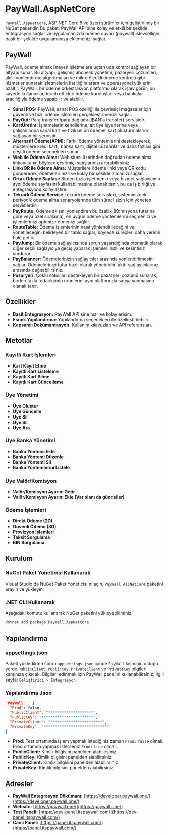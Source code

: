 # PayWall.AspNetCore

`PayWall.AspNetCore`, ASP.NET Core 5 ve üzeri sürümler için geliştirilmiş bir NuGet paketidir. Bu paket, PayWall API'sine kolay ve etkili bir şekilde entegrasyon sağlar ve uygulamanızda ödeme duvarı (paywall) işlevselliğini basit bir şekilde uygulamanıza eklemenizi sağlar.

## PayWall

PayWall, ödeme almak isteyen işletmelere uçtan uca kontrol sağlayan bir altyapı sunar. Bu altyapı, gelişmiş abonelik yönetimi, pazaryeri çözümleri, akıllı yönlendirme algoritmaları ve mikro ölçekli ödeme kontrolü gibi hizmetler sunarak işletmelerin karlılığını artırır ve operasyonel yüklerini azaltır. PayWall, bir ödeme orkestrasyon platformu olarak işlev görür; bu sayede kullanıcılar, tercih ettikleri ödeme kuruluşları veya bankalar aracılığıyla ödeme yapabilir ve alabilir.

- **Sanal POS:** PayWall, sanal POS özelliği ile çevrimiçi mağazalar için güvenli ve hızlı ödeme işlemleri gerçekleştirmenizi sağlar.
- **PayOut:** Para transferi/para dağıtımı (IBAN'a transfer) servisidir.
- **KartÜretim:** İşletmelerin kendilerine, alt üye işyerlerine veya çalışanlarına sanal kart ve fiziksel ön ödemeli kart oluşturmalarını sağlayan bir servistir.
- **Alternatif Ödeme(APM):** Farklı ödeme yöntemlerini destekleyerek, müşterilere kredi kartı, banka kartı, dijital cüzdanlar ve daha fazlası gibi çeşitli ödeme seçenekleri sunar.
- **Web ile Ödeme Alma:** Web sitesi üzerinden doğrudan ödeme alma imkanı tanır, böylece çevrimiçi satışlarınızı artırabilirsiniz.
- **Link/QR ile Ödeme Alma:** Müşterilere ödeme linki veya QR kodu göndererek, ödemeleri hızlı ve kolay bir şekilde almanızı sağlar.
- **Ortak Ödeme Sayfası:** Birden fazla işletmenin veya hizmet sağlayıcının aynı ödeme sayfasını kullanabilmesine olanak tanır, bu da iş birliği ve entegrasyonu kolaylaştırır.
- **Tekrarlı Ödeme Servisi:** Tekrarlı ödeme servisleri, sisteminizdeki periyodik ödeme alma senaryolarında tüm süreci sizin için yöneten servislerdir.
- **PayRoute:** Ödeme akışını yönlendiren bu özellik (Komisyona tutarına göre veya özel sıralama), en uygun ödeme yöntemlerini seçmenizi ve işlemlerinizi optimize etmenizi sağlar.
- **RouteTable:** Ödeme işlemlerinin nasıl yönlendirileceğini ve yönetileceğini belirleyen bir tablo sağlar, böylece süreçleri daha verimli hale getirir.
- **PayJump:** Bir ödeme sağlayıcısında sorun yaşandığında otomatik olarak diğer seçili sağlayıcıya geçiş yaparak işlemleri hızlı ve kesintisiz sürdürür.
- **PayBalancer:** Ödemelerinizin sağlayıcılar arasında yönlendirilmesini sağlar. Ödemelerinizi tutar bazlı olarak yönetebilir, aktif sağlayıcılarınız arasında dağıtabilirsiniz.
- **Pazaryeri:** Çoklu satıcıları destekleyen bir pazaryeri çözümü sunarak, birden fazla tedarikçinin ürünlerini aynı platformda satışa sunmasına olanak tanır.


## Özellikler

- **Basit Entegrasyon:** PayWall API'sine hızlı ve kolay erişim.
- **Esnek Yapılandırma:** Yapılandırma seçenekleri ile özelleştirilebilir.
- **Kapsamlı Dokümantasyon:** Kullanım kılavuzları ve API referansları.

## Metotlar

### Kayıtlı Kart İşlemleri

- **Kart Kayıt Etme**
- **Kayıtlı Kart Listeleme**
- **Kayıtlı Kart Silme**
- **Kayıtlı Kart Güncelleme**

### Üye Yönetimi

- **Üye Oluştur**
- **Üye Güncelle**
- **Üye Sil**
- **Üye Sil**
- **Üye Ara**

### Üye Banka Yönetimi

- **Banka Yöntemi Ekle**
- **Banka Yöntemi Düzenle**
- **Banka Yöntemi Sil**
- **Banka Yöntemlerini Listele**

### Üye Valör/Komisyon

- **Valör/Komisyon Ayarını Getir**
- **Valör/Komisyon Ayarını Ekle (Var olanı da günceller)**

### Ödeme İşlemleri

- **Direkt Ödeme (2D)** 
- **Güvenli Ödeme (3D)** 
- **Provizyon İşlemleri**
- **Taksit Sorgulama** 
- **BIN Sorgulama**

## Kurulum

### NuGet Paket Yöneticisi Kullanarak

Visual Studio'da NuGet Paket Yöneticisi'ni açın, `PayWall.AspNetCore` paketini arayın ve yükleyin.


### .NET CLI Kullanarak

Aşağıdaki komutu kullanarak NuGet paketini yükleyebilirsiniz:

```bash
dotnet add package PayWall.AspNetCore
```
## Yapılandırma

### appsettings.json

Paketi yükledikten sonra `appsettings.json` içinde `PayWall` kısmının olduğu yerde `PublicClient`, `PublicKey`, `PrivateClient` ve `PrivateKey` bilgileri karşınıza çıkıcak. Bilgileri edinmek için PayWall panelini kullanabilirsiniz. İlgili sayfa: `Geliştirici > Entegrasyon`

### Yapılandırma Json
```json
"PayWall" : {
  "Prod": false,
  "PublicClient": "********************",
  "PublicKey": "***********************",
  "PrivateClient": "***********************",
  "PrivateKey": "****************************"
}
```

- **Prod:** Test ortamında işlem yapmak istediğiniz zaman `Prod:` `false` olmalı. Prod ortamda yapmak isterseniz `Prod:` `true` olmalı.
- **PublicClient:** Kimlik bilgisini panelden alabilirsiniz.
- **PublicKey:** Kimlik bilgisini panelden alabilirsiniz.
- **PrivateClient:** Kimlik bilgisini panelden alabilirsiniz.
- **PrivateKey:** Kimlik bilgisini panelden alabilirsiniz.

## Adresler 

- **PayWall Entegrasyon Dökümanı:** [https://developer.paywall.one/](https://developer.paywall.one/)
- **Website:** [https://paywall.one/](https://paywall.one/)
- **Test Paneli:** [https://dev-panel.itspaywall.com/](https://dev-panel.itspaywall.com/)
- **Canlı Panel:** [https://panel.itspaywall.com/](https://panel.itspaywall.com/)

